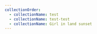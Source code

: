 ```yaml
---
collectionOrder:
  - collectionName: test
  - collectionName: test-test
  - collectionName: Girl in land sunset
---
```


